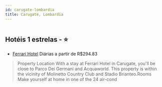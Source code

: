 ```yaml
---
id: carugate-lombardia
title: Carugate, Lombardia
---
```


<center><img src="https://assets.cosmos-data.com/1/0547929950adbcb43d1c4874abf84f9d-478284.jpg" alt="" /></center>


## Hotéis 1 estrelas - ⭐️

-    [Ferrari Hotel](https://www.hurb.com/hoteis/carugate/ferrari-hotel-JNP-JP555067?cmp=18055) Diárias a partir de R$294.83
   > Property Location With a stay at Ferrari Hotel in Carugate, you&apos;ll be close to Parco Dei Germani and Acquaworld.  This property is within the vicinity of Molinetto Country Club and Stadio Brianteo.Rooms Make yourself at home in one of the 24 air-cond
